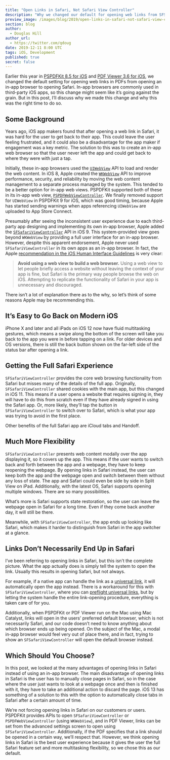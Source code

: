 ```yaml
---
title: "Open Links in Safari, Not Safari View Controller"
description: "Why we changed our default for opening web links from SFSafariViewController to the Safari app."
preview_image: /images/blog/2019/open-links-in-safari-not-safari-view-controller/article-header.png
section: blog
author:
  - Douglas Hill
author_url:
  - https://twitter.com/qdoug
date: 2019-12-11 8:00 UTC
tags: iOS, Development
published: true
secret: false
---
```


Earlier this year in [PSPDFKit 8.5 for iOS][8.5] and [PDF Viewer 3.6 for iOS][3.6], we changed the default setting for opening web links in PDFs from opening an in-app browser to opening Safari. In-app browsers are commonly used in third-party iOS apps, so this change might seem like it’s going against the grain. But in this post, I’ll discuss why we made this change and why this was the right time to do so.

## Some Background

Years ago, iOS app makers found that after opening a web link in Safari, it was hard for the user to get back to their app. This could leave the user feeling frustrated, and it could also be a disadvantage for the app maker if engagement was a key metric. The solution to this was to create an in-app web browser so that the user never left the app and could get back to where they were with just a tap.

Initially, these in-app browsers used the [`UIWebView`][] API to load and render the web content. In iOS 8, Apple created the [`WKWebView`][] API to improve performance, security, and reliability by moving the web content management to a separate process managed by the system. This tended to be a better option for in-app web views. PSPDFKit supported both of these in its in-app web view, [`PSPDFWebViewController`][]. We finally removed support for `UIWebView` in PSPDFKit 9 for iOS, which was good timing, because Apple has started sending warnings when apps referencing `UIWebView` are uploaded to App Store Connect.

Presumably after seeing the inconsistent user experience due to each third-party app designing and implementing its own in-app browser, Apple added the [`SFSafariViewController`][] API in iOS 9. This system-provided view goes beyond `WKWebView` by providing a full user interface for an in-app browser. However, despite this apparent endorsement, Apple never used `SFSafariViewController` in its own apps as an in-app browser. In fact, the Apple [recommendation in the iOS Human Interface Guidelines][hig] is very clear:

> **Avoid using a web view to build a web browser.** Using a web view to let people briefly access a website without leaving the context of your app is fine, but Safari is the primary way people browse the web on iOS. Attempting to replicate the functionality of Safari in your app is unnecessary and discouraged.

There isn’t a lot of explanation there as to the why, so let’s think of some reasons Apple may be recommending this.

## It’s Easy to Go Back on Modern iOS

iPhone X and later and all iPads on iOS 12 now have fluid multitasking gestures, which means a swipe along the bottom of the screen will take you back to the app you were in before tapping on a link. For older devices and OS versions, there is still the back button shown on the far-left side of the status bar after opening a link.

## Getting the Full Safari Experience

`SFSafariViewController` provides the core web browsing functionality from Safari but misses many of the details of the full app. Originally, `SFSafariViewController` shared cookies with the main app, but this changed in iOS 11. This means if a user opens a website that requires signing in, they will have to do this from scratch even if they have already signed in using the Safari app. Or, more likely, they’ll tap the button in `SFSafariViewController` to switch over to Safari, which is what your app was trying to avoid in the first place.

Other benefits of the full Safari app are iCloud tabs and Handoff.

## Much More Flexibility

`SFSafariViewController` presents web content modally over the app displaying it, so it covers up the app. This means if the user wants to switch back and forth between the app and a webpage, they have to keep reopening the webpage. By opening links in Safari instead, the user can keep both the app and the webpage open and switch between them without any loss of state. The app and Safari could even be side by side in Split View on iPad. Additionally, with the latest OS, Safari supports opening multiple windows. There are so many possibilities.

What’s more is Safari supports state restoration, so the user can leave the webpage open in Safari for a long time. Even if they come back another day, it will still be there.

Meanwhile, with `SFSafariViewController`, the app ends up looking like Safari, which makes it harder to distinguish from Safari in the app switcher at a glance.

## Links Don’t Necessarily End Up in Safari

I’ve been referring to opening links in Safari, but this isn’t the complete picture. What the app actually does is simply tell the system to open the link. Usually this results in opening Safari, but not always.

For example, if a native app can handle the link as a [universal link][], it will automatically open the app instead. There is a workaround for this with `SFSafariViewController`, where you can [preflight universal links][preflight], but by letting the system handle the entire link-opening procedure, everything is taken care of for you.

Additionally, when PSPDFKit or PDF Viewer run on the Mac using Mac Catalyst, links will open in the users’ preferred default browser, which is not necessarily Safari, and our code doesn’t need to know anything about which browser ends up being opened. On the subject of the Mac, a modal in-app browser would feel very out of place there, and in fact, trying to show an `SFSafariViewController` will open the default browser instead.

## Which Should You Choose?

In this post, we looked at the many advantages of opening links in Safari instead of using an in-app browser. The main disadvantage of opening links in Safari is the user has to manually close pages in Safari, so in the case where the user just wants to look at a webpage once and then is finished with it, they have to take an additional action to discard the page. iOS 13 has something of a solution to this with the option to automatically close tabs in Safari after a certain amount of time.

We’re not forcing opening links in Safari on our customers or users. PSPDFKit provides APIs to open `SFSafariViewController` or `PSPDFWebViewController` (using `WKWebView`), and in PDF Viewer, links can be set from the advanced settings screen to open using `SFSafariViewController`. Additionally, if the PDF specifies that a link should be opened in a certain way, we’ll respect that. However, we think opening links in Safari is the best user experience because it gives the user the full Safari feature set and more multitasking flexibility, so we chose this as our default.

[8.5]: /blog/2019/pspdfkit-ios-8-5/
[3.6]: https://pdfviewer.io/blog/2019/pdf-viewer-3-6-for-ios/
[hig]: https://developer.apple.com/design/human-interface-guidelines/ios/views/web-views/
[universal link]: https://developer.apple.com/ios/universal-links/
[preflight]: https://recoursive.com/2019/02/22/preflight_universal_links/
[`sfsafariviewcontroller`]: https://developer.apple.com/documentation/safariservices/sfsafariviewcontroller
[`uiwebview`]: https://developer.apple.com/documentation/uikit/uiwebview
[`wkwebview`]: https://developer.apple.com/documentation/webkit/wkwebview
[`pspdfwebviewcontroller`]: /api/ios/Classes/PSPDFWebViewController.html
